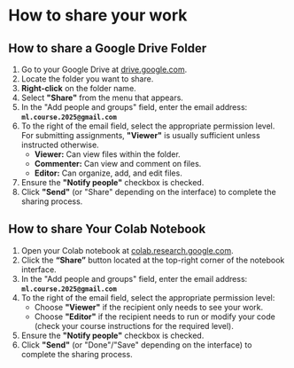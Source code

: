 # How to share your work

## How to share a Google Drive Folder

1.  Go to your Google Drive at [drive.google.com](https://drive.google.com).
2.  Locate the folder you want to share.
3.  **Right-click** on the folder name.
4.  Select **"Share"** from the menu that appears.
5.  In the "Add people and groups" field, enter the email address: **`ml.course.2025@gmail.com`**
6.  To the right of the email field, select the appropriate permission level. For submitting assignments, **"Viewer"** is usually sufficient unless instructed otherwise.
    *   **Viewer:** Can view files within the folder.
    *   **Commenter:** Can view and comment on files.
    *   **Editor:** Can organize, add, and edit files.
7.  Ensure the **"Notify people"** checkbox is checked.
8.  Click **"Send"** (or "Share" depending on the interface) to complete the sharing process.

## How to share Your Colab Notebook

1.  Open your Colab notebook at [colab.research.google.com](https://colab.research.google.com).
2.  Click the **“Share”** button located at the top-right corner of the notebook interface.
3.  In the "Add people and groups" field, enter the email address: **`ml.course.2025@gmail.com`**
4.  To the right of the email field, select the appropriate permission level:
    *   Choose **"Viewer"** if the recipient only needs to see your work.
    *   Choose **"Editor"** if the recipient needs to run or modify your code (check your course instructions for the required level).
5.  Ensure the **"Notify people"** checkbox is checked.
6.  Click **"Send"** (or "Done"/"Save" depending on the interface) to complete the sharing process.
